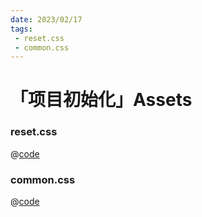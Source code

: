```yaml
---
date: 2023/02/17
tags:
 - reset.css
 - common.css
---
```


# 「项目初始化」Assets

### reset.css
@[code](@preview/init/reset.css)

### common.css
@[code](@preview/init/common.css)